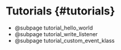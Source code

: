 # Tutorials {#tutorials}

* @subpage tutorial_hello_world
* @subpage tutorial_write_listener
* @subpage tutorial_custom_event_klass
